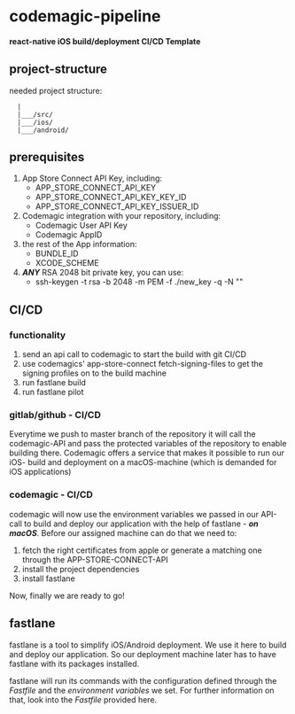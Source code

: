# codemagic-pipeline
#### react-native iOS build/deployment CI/CD Template
## project-structure 

needed project structure:

      |
      |___/src/
      |___/ios/
      |___/android/

## prerequisites 
1. App Store Connect API Key, including:
   - APP_STORE_CONNECT_API_KEY
   - APP_STORE_CONNECT_API_KEY_KEY_ID
   - APP_STORE_CONNECT_API_KEY_ISSUER_ID
2. Codemagic integration with your repository, including:
    - Codemagic User API Key
    - Codemagic AppID
3. the rest of the App information:
    - BUNDLE_ID
    - XCODE_SCHEME
4. <b>*ANY*</b> RSA 2048 bit private key, you can use:
   - ssh-keygen -t rsa -b 2048 -m PEM -f ./new_key -q -N ""
#####


## CI/CD

### functionality
1. send an api call to codemagic to start the build with git CI/CD
2. use codemagics' app-store-connect fetch-signing-files to get the signing profiles on to the build machine
3. run fastlane build
4. run fastlane pilot

### gitlab/github - CI/CD
Everytime we push to master branch of the repository it will call the codemagic-API
and pass the protected variables of the repository to enable building there.
Codemagic offers a service that makes it possible to run our iOS- build and deployment on a macOS-machine (which is demanded for iOS applications)

### codemagic - CI/CD

codemagic will now use the environment variables we passed in our API-call to build and deploy 
our application with the help of fastlane - <b>*on macOS*</b>.
Before our assigned machine can do that we need to:
1. fetch the right certificates from apple or generate a matching one through the APP-STORE-CONNECT-API 
2. install the project dependencies 
3. install fastlane

Now, finally we are ready to go!


## fastlane

fastlane is a tool to simplify iOS/Android deployment. We use it here to build and deploy our application.
So our deployment machine later has to have fastlane with its packages installed. 

fastlane will run its commands with the configuration defined through the *Fastfile* and
the *environment variables* we set. For further information on that, look into the *Fastfile* provided here.



